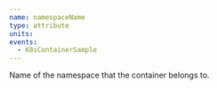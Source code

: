 ```yaml
---
name: namespaceName
type: attribute
units:
events:
  - K8sContainerSample
---
```


Name of the namespace that the container belongs to.